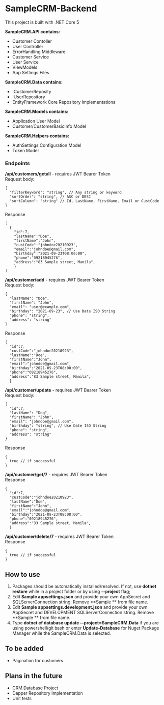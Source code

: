 # SampleCRM-Backend
This project is built with .NET Core 5

**SampleCRM.API contains:**
- Customer Contoller
- User Controller
- ErrorHandling Middleware
- Customer Service 
- User Service 
- ViewModels
- App Settings Files

**SampleCRM.Data contains:**
- ICustomerReposity
- IUserRepository
- EntityFramework Core Repository Implementations

**SampleCRM.Models contains:**
- Application User Model
- Customer/CustomerBasicInfo Model

**SampleCRM.Helpers contains:**
- AuthSettings Configuration Model
- Token Model

### Endpoints
**/api/customers/getall** - requires JWT Bearer Token\
Request body:
```
{
  "filterKeyword": "string", // Any string or keyword
  "sortOrder": "string", // ASC or DESC
  "sortColumn": "string" // Id, LastName, FirstName, Email or CustCode
}
```

Response
```
[
  {
    "id":7,     
    "lastName":"Doe",
    "firstName":"John",
    "custCode":"johndoe20210923",
    "email":"johndoe@gmail.com",
    "birthday":"2021-09-23T08:00:00",
    "phone":"09218945276",
    "address":"83 Sample street, Manila",
    }
]
```

**/api/customer/add** - requires JWT Bearer Token\
Request body:
```
{
  "lastName": "Doe",
  "firstName": "John",
  "email": "user@example.com",
  "birthday": "2021-09-23", // Use Date ISO String
  "phone": "string",
  "address": "string"
}
```

Response
```
{
  "id":7,
  "custCode":"johndoe20210923",
  "lastName":"Doe",
  "firstName":"John",
  "email":"johndoe@gmail.com",
  "birthday":"2021-09-23T08:00:00",
  "phone":"09218945276",
  "address":"83 Sample street, Manila",
  }
```

**/api/customer/update** - requires JWT Bearer Token\
Request body:
```
{
  "id":7,
  "lastName": "Dog",
  "firstName": "John",
  "email": "johndoe@gmail.com",
  "birthday": "string", // Use Date ISO String
  "phone": "string",
  "address": "string"
}
```
Response
```
{
  true // if successful
}
```

**/api/customer/get/7** - requires JWT Bearer Token\
Response
```
{
  "id":7,
  "custCode":"johndoe20210923",
  "lastName":"Doe",
  "firstName":"John",
  "email":"johndoe@gmail.com",
  "birthday":"2021-09-23T08:00:00",
  "phone":"09218945276",
  "address":"83 Sample street, Manila",
  }
```

**/api/customer/delete/7** - requires JWT Bearer Token\
Response
```
{
  true // if successful
}
```


## How to use
1. Packages should be automatically installed/resolved. If not, use **dotnet restore** while in a project folder or by using **--project** flag;
2. Edit **Sample appsettings.json** and provide your own AppSecret and SQLServerConnection string. Remove **Sample ** from file name.
3. Edit **Sample appsettings.development.json** and provide your own AppSecret and DEVELOPMENT SQLServerConnection string. Remove **Sample ** from file name.
4. Type **dotnet ef database update --project=SampleCRM.Data** if you are using powershell/git bash or enter **Update-Database** for Nuget Package Manager while the SampleCRM.Data is selected.  


## To be added
- Pagination for customers

## Plans in the future
- CRM.Database Project
- Dapper Repository Implementation
- Unit tests
